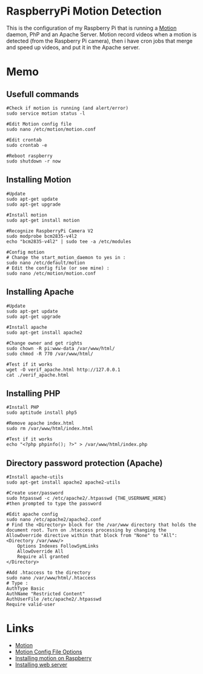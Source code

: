 # RaspberryPi Motion Detection
This is the configuration of my Raspberry Pi that is running a [Motion](http://www.lavrsen.dk/foswiki/bin/view/Motion/WebHome) daemon, PhP and an Apache Server.
Motion record videos when a motion is detected (from the Raspberry Pi camera), then i have cron jobs that merge and speed up videos, and put it in the Apache server.


# Memo
## Usefull commands
    #Check if motion is running (and alert/error)
    sudo service motion status -l
    
    #Edit Motion config file
    sudo nano /etc/motion/motion.conf

    #Edit crontab
    sudo crontab -e
    
    #Reboot raspberry
    sudo shutdown -r now

## Installing Motion
    #Update
    sudo apt-get update
    sudo apt-get upgrade
    
    #Install motion
    sudo apt-get install motion
    
    #Recognize RaspberryPi Camera V2
    sudo modprobe bcm2835-v4l2
    echo "bcm2835-v4l2" | sudo tee -a /etc/modules

    #Config motion
    # Change the start_motion_daemon to yes in :
    sudo nano /etc/default/motion
    # Edit the config file (or see mine) :
    sudo nano /etc/motion/motion.conf

## Installing Apache
    #Update
    sudo apt-get update
    sudo apt-get upgrade
    
    #Install apache
    sudo apt-get install apache2
    
    #Change owner and get rights
    sudo chown -R pi:www-data /var/www/html/
    sudo chmod -R 770 /var/www/html/
    
    #Test if it works
    wget -O verif_apache.html http://127.0.0.1
    cat ./verif_apache.html

## Installing PHP
    #Install PHP
    sudo aptitude install php5
    
    #Remove apache index.html
    sudo rm /var/www/html/index.html
    
    #Test if it works
    echo "<?php phpinfo(); ?>" > /var/www/html/index.php

## Directory password protection (Apache)
    #Install apache-utils
    sudo apt-get install apache2 apache2-utils
    
    #Create user/password
    sudo htpasswd -c /etc/apache2/.htpasswd {THE_USERNAME_HERE}
    #then prompted to type the password

    #Edit apache config
    sudo nano /etc/apache2/apache2.conf
    # Find the <Directory> block for the /var/www directory that holds the document root. Turn on .htaccess processing by changing the AllowOverride directive within that block from "None" to "All":
    <Directory /var/www/>
        Options Indexes FollowSymLinks
        AllowOverride All
        Require all granted
    </Directory>
    
    #Add .htaccess to the directory
    sudo nano /var/www/html/.htaccess
    # Type :
    AuthType Basic
    AuthName "Restricted Content"
    AuthUserFile /etc/apache2/.htpasswd
    Require valid-user


# Links
* [Motion](http://www.lavrsen.dk/foswiki/bin/view/Motion/WebHome)
* [Motion Config File Options](http://www.lavrsen.dk/foswiki/bin/view/Motion/ConfigFileOptions)
* [Installing motion on Raspberry](https://raspbian-france.fr/video-surveillance-raspberry-pi-camera/)
* [Installing web server](https://raspbian-france.fr/installer-serveur-web-raspberry/)

